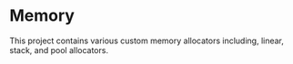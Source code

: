 # Memory

This project contains various custom memory allocators including, linear, stack, and pool allocators.

